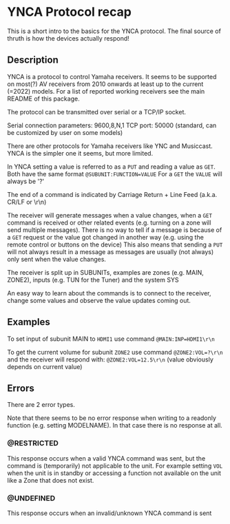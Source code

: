 # YNCA Protocol recap

This is a short intro to the basics for the YNCA protocol.
The final source of thruth is how the devices actually respond!

## Description

YNCA is a protocol to control Yamaha receivers. It seems to be supported on most(?) AV receivers from 2010 onwards at least up to the current (=2022) models. For a list of reported working receivers see the main README of this package.

The protocol can be transmitted over serial or a TCP/IP socket.

Serial connection parameters: 9600,8,N,1
TCP port: 50000 (standard, can be customized by user on some models)

There are other protocols for Yamaha receivers like YNC and Musiccast.
YNCA is the simpler one it seems, but more limited.

In YNCA setting a value is referred to as a `PUT` and reading a value as `GET`.
Both have the same format `@SUBUNIT:FUNCTION=VALUE`
For a `GET` the `VALUE` will always be '?'

The end of a command is indicated by Carriage Return + Line Feed (a.k.a. CR/LF or \r\n)

The receiver will generate messages when a value changes, when a `GET` command is received or other related events (e.g. turning on a zone will send multiple messages).
There is no way to tell if a message is because of a `GET` request or the value got changed in another way (e.g. using the remote control or buttons on the device)
This also means that sending a `PUT` will not always result in a message as messages are usually (not always) only sent when the value changes.

The receiver is split up in SUBUNITs, examples are zones (e.g. MAIN, ZONE2), inputs (e.g. TUN for the Tuner) and the system SYS

An easy way to learn about the commands is to connect to the receiver, change some values and observe the value updates coming out.

## Examples

To set input of subunit MAIN to `HDMI1` use command `@MAIN:INP=HDMI1\r\n`

To get the current volume for subunit `ZONE2` use command `@ZONE2:VOL=?\r\n` and the receiver will respond with: `@ZONE2:VOL=12.5\r\n` (value obviously depends on current value)

## Errors

There are 2 error types.

Note that there seems to be no error response when writing to a readonly function (e.g. setting MODELNAME). In that case there is no response at all.

### @RESTRICTED

This response occurs when a valid YNCA command was sent, but the command is (temporarily) not applicable to the unit.
For example setting `VOL` when the unit is in standby or accessing a function not available on the unit like a Zone that does not exist.

### @UNDEFINED

This response occurs when an invalid/unknown YNCA command is sent

